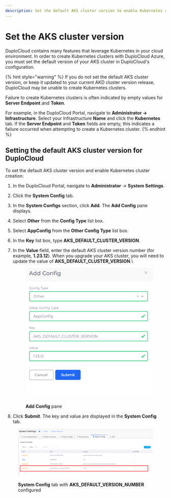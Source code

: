 ```yaml
---
description: Set the default AKS cluster version to enable Kubernetes cluster creation
---
```


# Set the AKS cluster version

DuploCloud contains many features that leverage Kubernetes in your cloud environment. In order to create Kubernetes clusters with DuploCloud Azure, you must set the default version of your AKS cluster in DuploCloud's configuration.

{% hint style="warning" %}
If you do not set the default AKS cluster version, or keep it updated to your current AKD cluster version release, DuploCloud may be unable to create Kubernetes clusters.

Failure to create Kubernetes clusters is often indicated by empty values for **Server Endpoint** and **Token**.&#x20;

For example, in the DuploCloud Portal, navigate to **Administrator -> Infrastructure**. Select your Infrastructure **Name** and click the **Kubernetes** tab. If the **Server Endpoint** and **Token** fields are empty, this indicates a failure occurred when attempting to create a Kubernetes cluster.
{% endhint %}

## Setting the default AKS cluster version for DuploCloud

To set the default AKS cluster version and enable Kubernetes cluster creation:

1. In the DuploCloud Portal, navigate to **Administrator** -> **System Settings**.
2. Click the **System Config** tab.
3. In the **System Configs** section, click **Add**. The **Add Config** pane displays.
4. Select **Other** from the **Config Type** list box.
5. Select **AppConfig** from the **Other Config Type** list box.
6. In the **Key** list box, type **AKS\_DEFAULT\_CLUSTER\_VERSION**.
7.  In the **Value** field, enter the default AKS cluster version number (for example, **1.23.12**). When you upgrade your AKS cluster, you will need to update the value of **AKS\_DEFAULT\_CLUSTER\_VERSION**.\


    <div align="left">

    <figure><img src="../../.gitbook/assets/Azure_AKS_Version_Config.png" alt=""><figcaption><p><strong>Add Config</strong> pane</p></figcaption></figure>

    </div>
8. Click **Submit**. The key and value are displayed in the **System Config** tab.

<figure><img src="../../.gitbook/assets/Azure_AKS_Cluster_Version_Key.png" alt=""><figcaption><p><strong>System Config</strong> tab with <strong>AKS_DEFAULT_VERSION_NUMBER</strong> configured</p></figcaption></figure>
